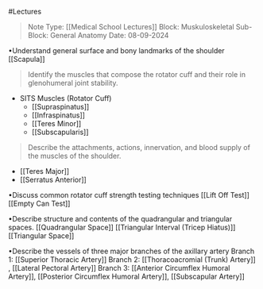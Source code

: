 #Lectures 
> Note Type: [[Medical School Lectures]]
> Block: Muskuloskeletal 
> Sub-Block: General Anatomy
> Date: 08-09-2024

•Understand general surface and bony landmarks of the shoulder
[[Scapula]]

> Identify the muscles that compose the rotator cuff and their role in glenohumeral joint stability. 
- SITS Muscles (Rotator Cuff)
	- [[Supraspinatus]]
	- [[Infraspinatus]]
	- [[Teres Minor]]
	- [[Subscapularis]]

> Describe the attachments, actions, innervation, and blood supply of the muscles of the shoulder.
- [[Teres Major]]
- [[Serratus Anterior]]

•Discuss common rotator cuff strength testing techniques
[[Lift Off Test]]
[[Empty Can Test]]


•Describe structure and contents of the quadrangular and triangular spaces.
[[Quadrangular Space]]
[[Triangular Interval (Tricep Hiatus)]]
[[Triangular Space]]

•Describe the vessels of three major branches of the axillary artery
Branch 1: [[Superior Thoracic Artery]] 
Branch 2: [[Thoracoacromial (Trunk) Artery]] , [[Lateral Pectoral Artery]]
Branch 3: [[Anterior Circumflex Humoral Artery]], [[Posterior Circumflex Humoral Artery]], [[Subscapular Artery]]